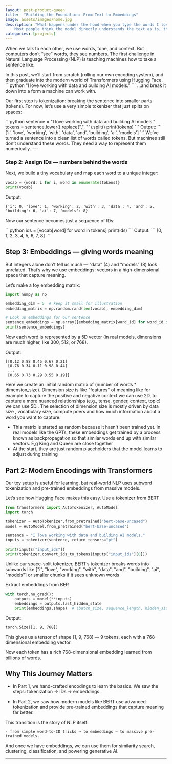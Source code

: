 ```yaml
---
layout: post-product-queen
title:  "Building the Foundation: From Text to Embeddings"
image: assets/images/home.jpg
description: "What happens under the hood when you type the words I love AI into ChatGPT?
    Most people think the model directly understands the text as is, the reality however is far more complex. The model lacks any true understanding of the world and operates purely on statistical patterns."
categories: [projects]
---
```


<p>
When we talk to each other, we use words, tone, and context. But computers don’t “see” words, they see numbers. The first challenge in Natural Language Processing (NLP) is teaching machines how to take a sentence like.
</p>
In this post, we’ll start from scratch (rolling our own encoding system), and then graduate into the modern world of Transformers using Hugging Face.
```python
"I love working with data and building AI models."
```
…and break it down into a form a machine can work with.
<p>
   Our first step is tokenization: breaking the sentence into smaller parts (tokens). For now, let’s use a very simple tokenizer that just splits on spaces:
</p>
```python
sentence = "I love working with data and building AI models."
tokens = sentence.lower().replace(".", "").split()
print(tokens)
```
Output:
```
['i', 'love', 'working', 'with', 'data', 'and', 'building', 'ai', 'models']
```
We’ve turned a sentence into a clean list of words called tokens. But machines still don’t understand these words. They need a way to represent them numerically.
---

### Step 2: Assign IDs — numbers behind the words
Next, we build a tiny vocabulary and map each word to a unique integer:
```python
vocab = {word: i for i, word in enumerate(tokens)}
print(vocab)
```
Output:
```
{'i': 0, 'love': 1, 'working': 2, 'with': 3, 'data': 4, 'and': 5, 'building': 6, 'ai': 7, 'models': 8}
```
<p>
Now our sentence becomes just a sequence of IDs:
</p>
```python
ids = [vocab[word] for word in tokens]
print(ids)
```
Output:
```
[0, 1, 2, 3, 4, 5, 6, 7, 8]
```

## Step 3: Embeddings — giving words meaning
But integers alone don’t tell us much — “data” (4) and “models” (8) look unrelated. That’s why we use embeddings: vectors in a high-dimensional space that capture meaning.

Let’s make a toy embedding matrix:
```python
import numpy as np

embedding_dim = 5  # keep it small for illustration
embedding_matrix = np.random.rand(len(vocab), embedding_dim)

# Look up embeddings for our sentence
sentence_embeddings = np.array([embedding_matrix[word_id] for word_id in encoded])
print(sentence_embeddings)
```
Now each word is represented by a 5D vector (in real models, dimensions are much higher, like 300, 512, or 768).

Output:
```
[[0.12 0.88 0.45 0.67 0.21]
 [0.76 0.34 0.11 0.98 0.44]
 ...
 [0.65 0.73 0.29 0.55 0.19]]
```

Here we create an initial random matrix of (number of words * dimension_size). Dimension size is like "features" of meaning like for example to capture the positive and negative context we can use 2D, to capture a more nuanced relationships (e.g., tense, gender, context, topic) we can use 5D.. The selection of dimension size is mostly driven by data size , vocabulary size, compute poers and how much information about a word you want to capture.
- This matrix is started as random because it hasn't been trained yet. In real models like the GPTs, these embeddings get trained by a process known as backpropagation so that similar words end up with similar vectors. E,g King and Queen are close together
- At the start, they are just random placeholders that the model learns to adjust during training


## Part 2: Modern Encodings with Transformers
Our toy setup is useful for learning, but real-world NLP uses subword tokenization and pre-trained embeddings from massive models.

Let’s see how Hugging Face makes this easy.
Use a tokenizer from BERT
```python
from transformers import AutoTokenizer, AutoModel
import torch

tokenizer = AutoTokenizer.from_pretrained("bert-base-uncased")
model = AutoModel.from_pretrained("bert-base-uncased")

sentence = "I love working with data and building AI models."
inputs = tokenizer(sentence, return_tensors="pt")

print(inputs["input_ids"])
print(tokenizer.convert_ids_to_tokens(inputs["input_ids"][0]))
```
Unlike our space-split tokenizer, BERT’s tokenizer breaks words into subwords like ["i", "love", "working", "with", "data", "and", "building", "ai", "models"] or smaller chunks if it sees unknown words

Extract embeddings from BER
```python
with torch.no_grad():
    outputs = model(**inputs)
    embeddings = outputs.last_hidden_state
    print(embeddings.shape)  # (batch_size, sequence_length, hidden_size)
```
Output:
```
torch.Size([1, 9, 768])
```
This gives us a tensor of shape (1, 9, 768) — 9 tokens, each with a 768-dimensional embedding vector.

Now each token has a rich 768-dimensional embedding learned from billions of words.

## Why This Journey Matters

- In Part 1, we hand-crafted encodings to learn the basics. We saw the steps: tokenization → IDs → embeddings.

- In Part 2, we saw how modern models like BERT use advanced tokenization and provide pre-trained embeddings that capture meaning far better.

This transition is the story of NLP itself:

    - from simple word-to-ID tricks → to embeddings → to massive pre-trained models.

And once we have embeddings, we can use them for similarity search, clustering, classification, and powering generative AI.

---